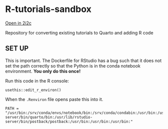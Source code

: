 # R-tutorials-sandbox

[Open in 2i2c](https://openscapes.2i2c.cloud/hub/user-redirect/git-pull?repo=https%3A%2F%2Fgithub.com%2FNASA-Openscapes%2FR-tutorials-sandbox&urlpath=rstudio%2Ftree%2FR-tutorials-sandbox%2FREADME.md&branch=main)

Repository for converting existing tutorials to Quarto and adding R code

## SET UP

This is important. The Dockerfile for RStudio has a bug such that it does not set the path correctly so that the Python is in the conda notebook environment. **You only do this once!**

Run this code in the R console:
```
usethis::edit_r_environ()
```
When the `.Renviron` file opens paste this into it.
```
PATH = "/usr/bin:/srv/conda/envs/notebook/bin:/srv/conda/condabin:/usr/bin:/usr/local/sbin:/usr/local/bin:/usr/sbin:/sbin:/bin:/usr/local/texlive/bin/linux:/usr/local/texlive/bin/linux:/usr/lib/rstudio-server/bin/quarto/bin:/usr/lib/rstudio-server/bin/postback/postback:/usr/bin:/usr/bin:/usr/bin:"
```